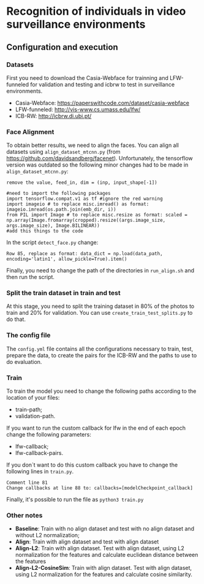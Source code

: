 # Recognition of individuals in video surveillance environments

## Configuration and execution
### Datasets
First you need to download the Casia-Webface for trainning and LFW-funneled for validation and testing and icbrw to test in surveillance environments.
* Casia-Webface: https://paperswithcode.com/dataset/casia-webface
* LFW-funneled: http://vis-www.cs.umass.edu/lfw/
* ICB-RW: http://icbrw.di.ubi.pt/

### Face Alignment
To obtain better results, we need to align the faces.
You can align all datasets using `align_dataset_mtcnn.py` (from https://github.com/davidsandberg/facenet).
Unfortunately, the tensorflow version was outdated so the following minor changes had to be made in `align_dataset_mtcnn.py`:
```
remove the value, feed_in, dim = (inp, input_shape[-1])

#need to import the following packages
import tensorflow.compat.v1 as tf #ignore the red warning
import imageio # to replace misc.imread() as format: imageio.imread(os.path.join(emb_dir, i))
from PIL import Image # to replace misc.resize as format: scaled = np.array(Image.fromarray(cropped).resize((args.image_size, args.image_size), Image.BILINEAR))
#add this things to the code
```
In the script `detect_face.py` change:
```
Row 85, replace as format: data_dict = np.load(data_path, encoding='latin1', allow_pickle=True).item()
```

Finally, you need to change the path of the directories in `run_align.sh` and then run the script.

### Split the train dataset in train and test
At this stage, you need to split the training dataset in 80% of the photos to train and 20% for validation. You can use `create_train_test_splits.py` to do that.

### The config file
The `config.yml` file contains all the configurations necessary to train, test, prepare the data, to create the pairs for the ICB-RW and the paths to use to do evaluation.

### Train
To train the model you need to change the following paths according to the location of your files:
* train-path;
* validation-path.

If you want to run the custom callback for lfw in the end of each epoch change the following parameters:
* lfw-callback;
* lfw-callback-pairs.

If you don´t want to do this custom callback you have to change the following lines in `train.py`.
```
Comment line 81
Change callbacks at line 88 to: callbacks=[modelCheckpoint_callback]
```

Finally, it's possible to run the file as `python3 train.py`

### Other notes
* **Baseline**: Train with no align dataset and test with no align dataset and without L2 normalization;
* **Align**: Train with align dataset and test with align dataset
* **Align-L2**: Train with align dataset. Test with align dataset, using L2 normalization for the features and calculate euclidean distance between the features
* **Align-L2-CosineSim**: Train with align dataset. Test with align dataset, using L2 normalization for the features and calculate cosine similarity.